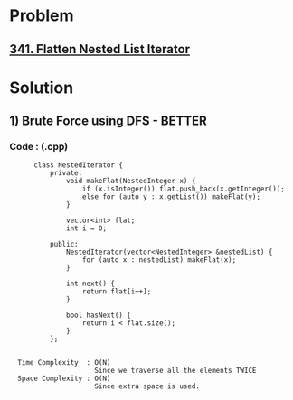 # Problem

## [341. Flatten Nested List Iterator](https://leetcode.com/problems/flatten-nested-list-iterator/)


# Solution 

## 1) Brute Force using DFS - BETTER

       
      
      
   ### Code : (.cpp)
    
          class NestedIterator {
              private:
                  void makeFlat(NestedInteger x) {
                      if (x.isInteger()) flat.push_back(x.getInteger());
                      else for (auto y : x.getList()) makeFlat(y);
                  }

                  vector<int> flat;
                  int i = 0;

              public:
                  NestedIterator(vector<NestedInteger> &nestedList) {
                      for (auto x : nestedList) makeFlat(x);
                  }

                  int next() {
                      return flat[i++];
                  }

                  bool hasNext() {
                      return i < flat.size();
                  }
              };

 
      Time Complexity  : O(N) 
                         Since we traverse all the elements TWICE
      Space Complexity : O(N)
                         Since extra space is used.
